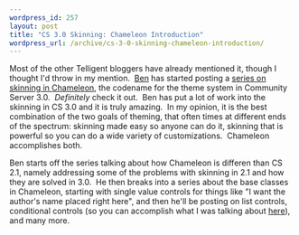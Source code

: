```yaml
--- 
wordpress_id: 257
layout: post
title: "CS 3.0 Skinning: Chameleon Introduction"
wordpress_url: /archive/cs-3-0-skinning-chameleon-introduction/
---
```


<p>Most of the other Telligent bloggers have already mentioned it, though I thought I&#39;d throw in my mention.&nbsp; <a href="http://getben.com/">Ben</a> has started posting a <a href="http://getben.com/archive/tags/Chameleon/default.aspx">series on skinning in Chameleon</a>, the codename for the theme system in Community Server 3.0.&nbsp; <em>Definitely</em> check it out.&nbsp; Ben has put a lot of work into the skinning in CS 3.0 and it is truly amazing.&nbsp; In my opinion, it is the best combination of the two goals of theming, that often times at different ends of the spectrum: skinning made easy so anyone can do it, skinning that is powerful so you can do a wide variety of customizations.&nbsp; Chameleon accomplishes both.</p> <p>Ben starts off the series talking about how Chameleon is differen than CS 2.1, namely addressing some of the problems with skinning in 2.1 and how they are solved in 3.0.&nbsp; He then breaks into a series about the base classes in Chameleon, starting with single value controls for things like &quot;I want the author&#39;s name placed right here&quot;, and then he&#39;ll be posting on list controls, conditional controls (so you can accomplish what I was talking about <a href="http://qgyen.net/blog/archive/2007/01/04/some-updates-around-here.aspx">here</a>), and many more.</p>
         

